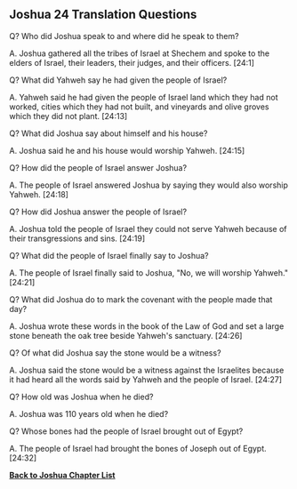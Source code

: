 ## Joshua 24 Translation Questions ##

Q? Who did Joshua speak to and where did he speak to them?

A. Joshua gathered all the tribes of Israel at Shechem and spoke to the elders of Israel, their leaders, their judges, and their officers. [24:1]

Q? What did Yahweh say he had given the people of Israel?

A. Yahweh said he had given the people of Israel land which they had not worked, cities which they had not built, and vineyards and olive groves which they did not plant. [24:13]

Q? What did Joshua say about himself and his house?

A. Joshua said he and his house would worship Yahweh. [24:15]

Q? How did the people of Israel answer Joshua?

A. The people of Israel answered Joshua by saying they would also worship Yahweh. [24:18]

Q? How did Joshua answer the people of Israel?

A. Joshua told the people of Israel they could not serve Yahweh because of their transgressions and sins. [24:19]

Q? What did the people of Israel finally say to Joshua?

A. The people of Israel finally said to Joshua, "No, we will worship Yahweh." [24:21]

Q? What did Joshua do to mark the covenant with the people made that day?

A. Joshua wrote these words in the book of the Law of God and set a large stone beneath the oak tree beside Yahweh's sanctuary. [24:26]

Q? Of what did Joshua say the stone would be a witness?

A. Joshua said the stone would be a witness against the Israelites because it had heard all the words said by Yahweh and the people of Israel. [24:27]

Q? How old was Joshua when he died?

A. Joshua was 110 years old when he died?

Q? Whose bones had the people of Israel brought out of Egypt?

A. The people of Israel had brought the bones of Joseph out of Egypt. [24:32]

__[Back to Joshua Chapter List](./)__

